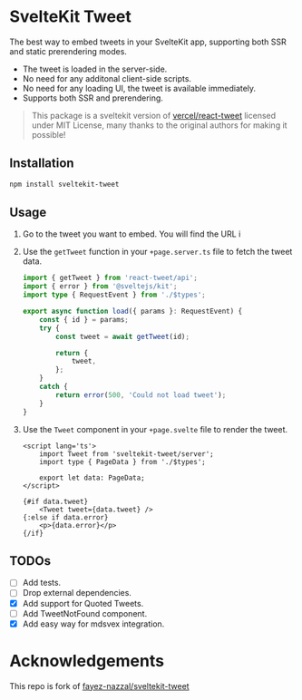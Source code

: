 # SvelteKit Tweet

The best way to embed tweets in your SvelteKit app, supporting both SSR and static prerendering modes.

- The tweet is loaded in the server-side.
- No need for any additonal client-side scripts.
- No need for any loading UI, the tweet is available immediately.
- Supports both SSR and prerendering.

> This package is a sveltekit version of [vercel/react-tweet](https://github.com/vercel/react-tweet) licensed under MIT License, many thanks to the original authors for making it possible!

## Installation

```bash
npm install sveltekit-tweet
```

## Usage

1.  Go to the tweet you want to embed. You will find the URL i
2.  Use the `getTweet` function in your `+page.server.ts` file to fetch the tweet data.

    ```ts
    import { getTweet } from 'react-tweet/api';
    import { error } from '@sveltejs/kit';
    import type { RequestEvent } from './$types';

    export async function load({ params }: RequestEvent) {
        const { id } = params;
        try {
            const tweet = await getTweet(id);

            return {
                tweet,
            };
        }
        catch {
            return error(500, 'Could not load tweet');
        }
    }

    ```

3.  Use the `Tweet` component in your `+page.svelte` file to render the tweet.

    ```svelte
    <script lang='ts'>
    	import Tweet from 'sveltekit-tweet/server';
    	import type { PageData } from './$types';

    	export let data: PageData;
    </script>

    {#if data.tweet}
    	<Tweet tweet={data.tweet} />
    {:else if data.error}
    	<p>{data.error}</p>
    {/if}
    ```

## TODOs

- [ ] Add tests.
- [ ] Drop external dependencies.
- [x] Add support for Quoted Tweets.
- [ ] Add TweetNotFound component.
- [x] Add easy way for mdsvex integration.

# Acknowledgements

This repo is fork of [fayez-nazzal/sveltekit-tweet](https://github.com/fayez-nazzal/sveltekit-tweet)
